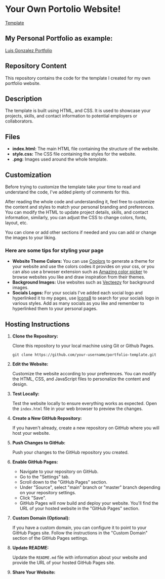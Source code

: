 # Your Own Portolio Website!

[Template](https://luisgon18.github.io/Create-Your-Own-Portfolio-Website-With-My-Template/)

## My Personal Portfolio as example:

[Luis Gonzalez Portfolio](https://luisgon18.github.io/Portfolio/)

## Repository Content

This repository contains the code for the template I created for my own portfolio website.

## Description

The template is built using HTML, and CSS. It is used to showcase your projects, skills, and contact information to potential employers or collaborators.

## Files 

- **index.html:** The main HTML file containing the structure of the website. 
- **style.css:** The CSS file containing the styles for the website.
- **.png:** Images used around the whole template.

 ## Customization
 
Before trying to customize the template take your time to read and understand the code, I've added plenty of comments for this.

After reading the whole code and understanding it, feel free to customize the content and styles to match your personal branding and preferences. You can modify the HTML to update project details, skills, and contact information, similarly, you can adjust the CSS to change colors, fonts, layout, etc.

You can clone or add other sections if needed and you can add or change the images to your liking.


### Here are some tips for styling your page

- **Website Theme Colors:** You can use [Coolors](https://coolors.co/) to generate a theme for your website and use the colors codes it provides on your css, or you can also use a brwoser extension such as [Amazing color picker](https://microsoftedge.microsoft.com/addons/detail/amazing-color-picker/ckanipeahakkplheflddneeekginnkod) to browse websites you like and draw inspiration from their themes.
- **Background Images:** Use websites such as [Vecteezy](https://www.vecteezy.com) for background images.
- **Socials Logos:** For your socials I've added each social logo and hyperlinked it to my pages, use [Icons8](https://icons8.com/icons) to search for your socials logo in various styles. Add as many socials as you like and remember to hyperlinked them to your personal pages.

## Hosting Instructions

1. **Clone the Repository:**

   Clone this repository to your local machine using Git or Github Pages.
   
   ```console
   git clone https://github.com/your-username/portfolio-template.git
   ```
   

3. **Edit the Website:**

   Customize the website according to your preferences. You can modify the HTML, CSS, and JavaScript files to personalize the content and design.

4. **Test Locally:**

   Test the website locally to ensure everything works as expected. Open the `index.html` file in your web browser to preview the changes.

5. **Create a New GitHub Repository:**

   If you haven't already, create a new repository on GitHub where you will host your website.

6. **Push Changes to GitHub:**

   Push your changes to the GitHub repository you created.

7. **Enable GitHub Pages:**

   - Navigate to your repository on GitHub.
   - Go to the "Settings" tab.
   - Scroll down to the "GitHub Pages" section.
   - Under "Source", select "main" branch or "master" branch depending on your repository settings.
   - Click "Save".
   - GitHub Pages will now build and deploy your website. You'll find the URL of your hosted website in the "GitHub Pages" section.

8. **Custom Domain (Optional):**

   If you have a custom domain, you can configure it to point to your GitHub Pages site. Follow the instructions in the "Custom Domain" section of the GitHub Pages settings.

9. **Update README:**

   Update the `README.md` file with information about your website and provide the URL of your hosted GitHub Pages site.

10. **Share Your Website:**
